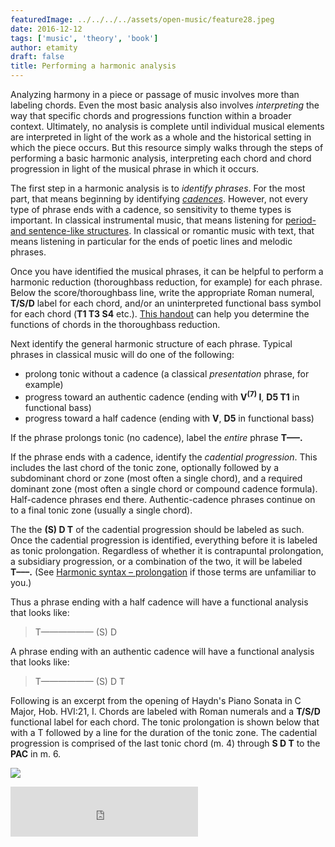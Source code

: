 ```yaml
---
featuredImage: ../../../../assets/open-music/feature28.jpeg
date: 2016-12-12
tags: ['music', 'theory', 'book']
author: etamity
draft: false
title: Performing a harmonic analysis
---
```


Analyzing harmony in a piece or passage of music involves more than labeling chords. Even the most basic analysis also involves *interpreting* the way that specific chords and progressions function within a broader context. Ultimately, no analysis is complete until individual musical elements are interpreted in light of the work as a whole and the historical setting in which the piece occurs. But this resource simply walks through the steps of performing a basic harmonic analysis, interpreting each chord and chord progression in light of the musical phrase in which it occurs.

The first step in a harmonic analysis is to *identify phrases*. For the most part, that means beginning by identifying [*cadences*](../cadenceTypes/). However, not every type of phrase ends with a cadence, so sensitivity to theme types is important. In classical instrumental music, that means listening for [period- and sentence-like structures](../classicalThemes/). In classical or romantic music with text, that means listening in particular for the ends of poetic lines and melodic phrases.

Once you have identified the musical phrases, it can be helpful to perform a harmonic reduction (thoroughbass reduction, for example) for each phrase. Below the score/thoroughbass line, write the appropriate Roman numeral, **T/S/D** label for each chord, and/or an uninterpreted functional bass symbol for each chord (**T1 T3 S4** etc.). [This handout](/Graphics/Handouts/HarmoniesByBassScaleDegree.pdf) can help you determine the functions of chords in the thoroughbass reduction.

Next identify the general harmonic structure of each phrase. Typical phrases in classical music will do one of the following:

- prolong tonic without a cadence (a classical *presentation* phrase, for example)  
- progress toward an authentic cadence (ending with **V<sup>(7)</sup> I**, **D5 T1** in functional bass)  
- progress toward a half cadence (ending with **V**, **D5** in functional bass)

If the phrase prolongs tonic (no cadence), label the *entire* phrase **T–––.**

If the phrase ends with a cadence, identify the *cadential progression*. This includes the last chord of the tonic zone, optionally followed by a subdominant chord or zone (most often a single chord), and a required dominant zone (most often a single chord or compound cadence formula). Half-cadence phrases end there. Authentic-cadence phrases continue on to a final tonic zone (usually a single chord). 

The the **(S) D T** of the cadential progression should be labeled as such. Once the cadential progression is identified, everything before it is labeled as tonic prolongation. Regardless of whether it is contrapuntal prolongation, a subsidiary progression, or a combination of the two, it will be labeled **T–––.** (See [Harmonic syntax – prolongation](http://openmusictheory.com/harmonicSyntax2/) if those terms are unfamiliar to you.)

Thus a phrase ending with a half cadence will have a functional analysis that looks like:

> T—————— (S) D 

A phrase ending with an authentic cadence will have a functional analysis that looks like:

> T—————— (S) D T

Following is an excerpt from the opening of Haydn's Piano Sonata in C Major, Hob. HVI:21, I. Chords are labeled with Roman numerals and a **T/S/D** functional label for each chord. The tonic prolongation is shown below that with a T followed by a line for the duration of the tonic zone. The cadential progression is comprised of the last tonic chord (m. 4) through **S D T** to the **PAC** in m. 6.

[![](/Graphics/harmony/XVI-21-prolongation.png)](/Graphics/harmony/XVI-21-prolongation.png)

<iframe src="https://embed.spotify.com/?uri=spotify:track:6k7Sa5GrujYsn7Ul85gjWQ" width="300" height="80" frameborder="0" allowtransparency="true"></iframe><br/>
